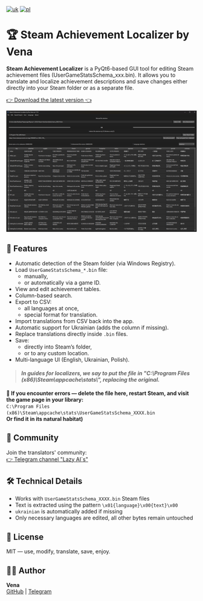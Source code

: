 [![uk](https://img.shields.io/badge/українська-blue.svg)](https://github.com/PanVena/SteamAchievementLocalizer/blob/main/readmes/README.uk.md)
[![pl](https://img.shields.io/badge/polski-green.svg)](https://github.com/PanVena/SteamAchievementLocalizer/blob/main/readmes/README.pl.md)


<h1>🏆 Steam Achievement Localizer by Vena</h1>

<p><strong>Steam Achievement Localizer</strong> is a PyQt6-based GUI tool for editing Steam achievement files (UserGameStatsSchema_xxx.bin).
It allows you to translate and localize achievement descriptions and save changes either directly into your Steam folder or as a separate file. </p>

<p><a class="button-link" href="https://github.com/PanVena/SteamAchievementLocalizer/releases/latest" target="_blank">👉 Download the latest version 👈</a></p>

![Screenshot](screens/scrn_en.png)

## 📌 Features
- Automatic detection of the Steam folder (via Windows Registry).  
- Load `UserGameStatsSchema_*.bin` file:
  - manually,
  - or automatically via a game ID.  
- View and edit achievement tables.  
- Column-based search.  
- Export to CSV:
  - all languages at once,
  - special format for translation.  
- Import translations from CSV back into the app.  
- Automatic support for Ukrainian (adds the column if missing).  
- Replace translations directly inside `.bin` files.  
- Save:
  - directly into Steam’s folder,
  - or to any custom location.  
- Multi-language UI (English, Ukrainian, Polish).  

<blockquote>
   <h4> <p><strong><i>In guides for localizers, we say to put the file in "C:\Program Files (x86)\Steam\appcache\stats\", replacing the original.</i></strong></p></h4>
</blockquote>

<p><strong>🧯 If you encounter errors — delete the file here, restart Steam, and visit the game page in your library:</strong><br>
<code>C:\Program Files (x86)\Steam\appcache\stats\UserGameStatsSchema_XXXX.bin</code><br>
<strong>Or find it in its natural habitat)</strong></p>



<h2>👥 Community</h2>
<p>Join the translators' community:<br>
<a href="https://t.me/linyvi_sh_ji" target="_blank">👉 Telegram channel "Lazy AI`s"</a></p>


<h2>🛠 Technical Details</h2>
<ul>
    <li>Works with <code>UserGameStatsSchema_XXXX.bin</code> Steam files</li>
    <li>Text is extracted using the pattern <code>\x01{language}\x00{text}\x00</code></li>
    <li><code>ukrainian</code> is automatically added if missing</li>
    <li>Only necessary languages are edited, all other bytes remain untouched</li>
</ul>

<h2>🔖 License</h2>
<p>MIT — use, modify, translate, save, enjoy.</p>

<h2>🧑‍💻 Author</h2>
<p><strong>Vena</strong><br>
<a href="https://github.com/PanVena" target="_blank">GitHub</a> | <a href="https://t.me/Pan_Vena" target="_blank">Telegram</a></p>
